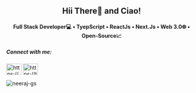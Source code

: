 <h2 align="center">Hii There👋 and Ciao!</h2>


<h4 align="center">Full Stack Developer💻 • TyepScript • ReactJs • Next.Js • Web 3.0🌐 • Open-Source📈 </h4>

<h5 align="left">Connect with me:</h5>
<p align="left">
  <a href="https://linkedin.com/in/neeraj-gs/" target="blank"><img align="center" src="https://raw.githubusercontent.com/rahuldkjain/github-profile-readme-generator/master/src/images/icons/Social/linked-in-alt.svg"   alt="https://www.linkedin.com/in/neeraj-gs/" height="30" width="40" /></a>
  <a href="https://twitter.com/neeraj_gs_05" target="blank"><img align="center" src="https://raw.githubusercontent.com/rahuldkjain/github-profile-readme-generator/master/src/images/icons/Social/twitter.svg" alt="https://twitter.com/neeraj_gs_05" height="30" width="40" /></a>
</p>
<p align="left"> <img src="https://komarev.com/ghpvc/?username=neeraj-gs&label=Visitors&color=0e75b6&style=flat" alt="neeraj-gs" /> </p>




